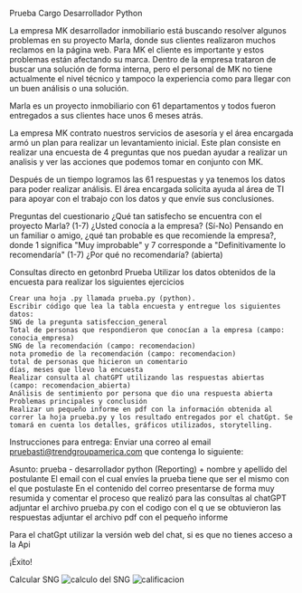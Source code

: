 Prueba Cargo Desarrollador Python


La empresa MK desarrollador inmobiliario está buscando resolver algunos problemas en su proyecto Marla, donde sus clientes realizaron muchos reclamos en la página web. Para MK el cliente es importante y estos problemas están afectando su marca. Dentro de la empresa trataron de buscar una solución de forma interna, pero el personal de MK no tiene actualmente el nivel técnico y tampoco la experiencia como para llegar con un buen análisis o una solución.

Marla es un proyecto inmobiliario con 61 departamentos y todos fueron entregados a sus clientes hace unos 6 meses atrás.

La empresa MK contrato nuestros servicios de asesoría y el área encargada armó un plan para realizar un levantamiento inicial. Este plan consiste en realizar una encuesta de 4 preguntas que nos puedan ayudar a realizar un analisis y ver las acciones que podemos tomar en conjunto con MK.

Después de un tiempo logramos las 61 respuestas y ya tenemos los datos para poder realizar análisis. El área encargada solicita ayuda al área de TI para apoyar con el  trabajo con los datos y que envíe sus conclusiones.

Preguntas del cuestionario
¿Qué tan satisfecho se encuentra con el proyecto Marla? (1-7)
¿Usted conocía a la empresa? (Sí-No)
Pensando en un familiar o amigo, ¿qué tan probable es que recomiende la empresa?, donde 1 significa "Muy improbable" y 7 corresponde a "Definitivamente lo recomendaría" (1-7)
¿Por qué no recomendaría? (abierta)


Consultas directo en getonbrd
Prueba
Utilizar los datos obtenidos de la encuesta para realizar los siguientes ejercicios

    Crear una hoja .py llamada prueba.py (python).
    Escribir código que lea la tabla encuesta y entregue los siguientes datos:
    SNG de la pregunta satisfeccion_general
    Total de personas que respondieron que conocían a la empresa (campo: conocia_empresa)
    SNG de la recomendación (campo: recomendacion)
    nota promedio de la recomendación (campo: recomendacion)
    total de personas que hicieron un comentario
    días, meses que llevo la encuesta
    Realizar consulta al chatGPT utilizando las respuestas abiertas (campo: recomendacion_abierta)
    Análisis de sentimiento por persona que dio una respuesta abierta
    Problemas principales y conclusión
    Realizar un pequeño informe en pdf con la información obtenida al correr la hoja prueba.py y los resultado entregados por el chatGpt. Se tomará en cuenta los detalles, gráficos utilizados, storytelling.

Instrucciones para entrega:
Enviar una correo al email pruebasti@trendgroupamerica.com que contenga lo siguiente:

Asunto: prueba - desarrollador python (Reporting) + nombre y apellido del postulante
El email con el cual envíes la prueba tiene que ser el mismo con el que postulaste
En el contenido del correo presentarse de forma muy resumida y comentar el proceso que realizó para las consultas al chatGPT
adjuntar el archivo prueba.py con el codigo con el q	ue se obtuvieron las respuestas
adjuntar el archivo pdf con el pequeño informe

Para el chatGpt utilizar la versión web del chat, si es que no tienes acceso a la Api



¡Éxito!


Calcular SNG
![calculo del SNG](Prueba-tegnica-Trend-Group-America-inmobiliaria\imgenes\sng.png)
![calificacion](Prueba-tegnica-Trend-Group-America-inmobiliaria\imgenes\calificacion.png)
